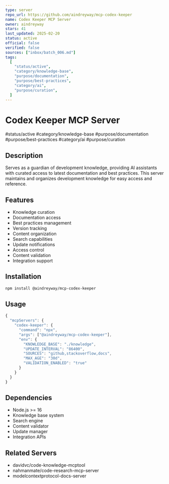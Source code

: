 ```yaml
---
type: server
repo_url: https://github.com/aindreyway/mcp-codex-keeper
name: Codex Keeper MCP Server
owner: aindreyway
stars: 41
last_updated: 2025-02-20
status: active
official: false
verified: false
sources: ["inbox/batch_006.md"]
tags:
  [
    "status/active",
    "category/knowledge-base",
    "purpose/documentation",
    "purpose/best-practices",
    "category/ai",
    "purpose/curation",
  ]
---
```


# Codex Keeper MCP Server

#status/active #category/knowledge-base #purpose/documentation #purpose/best-practices #category/ai #purpose/curation

## Description

Serves as a guardian of development knowledge, providing AI assistants with curated access to latest documentation and best practices. This server maintains and organizes development knowledge for easy access and reference.

## Features

- Knowledge curation
- Documentation access
- Best practices management
- Version tracking
- Content organization
- Search capabilities
- Update notifications
- Access control
- Content validation
- Integration support

## Installation

```bash
npm install @aindreyway/mcp-codex-keeper
```

## Usage

```javascript
{
  "mcpServers": {
    "codex-keeper": {
      "command": "npx",
      "args": ["@aindreyway/mcp-codex-keeper"],
      "env": {
        "KNOWLEDGE_BASE": "./knowledge",
        "UPDATE_INTERVAL": "86400",
        "SOURCES": "github,stackoverflow,docs",
        "MAX_AGE": "30d",
        "VALIDATION_ENABLED": "true"
      }
    }
  }
}
```

## Dependencies

- Node.js >= 16
- Knowledge base system
- Search engine
- Content validator
- Update manager
- Integration APIs

## Related Servers

- davidvc/code-knowledge-mcptool
- nahmanmate/code-research-mcp-server
- modelcontextprotocol-docs-server
